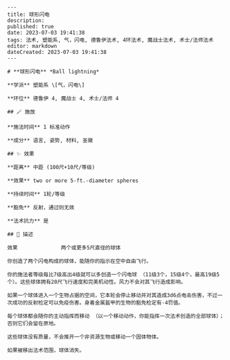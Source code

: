 
    ---
    title: 球形闪电
    description: 
    published: true
    date: 2023-07-03 19:41:38
    tags: 法术, 塑能系, 气，闪电, 德鲁伊法术, 4环法术, 魔战士法术, 术士/法师法术
    editor: markdown
    dateCreated: 2023-07-03 19:41:38
    ---

    # **球形闪电** *Ball lightning*

    **学派** 塑能系 \[气，闪电\] 

    **环位** 德鲁伊 4, 魔战士 4, 术士/法师 4

    ## 🪄 施放

    **施法时间** 1 标准动作

    **成分** 语言, 姿势, 材料, 圣徽

    ## ✨ 效果  

    **距离** 中距 (100尺+10尺/等级) 

    **效果** two or more 5-ft.-diameter spheres 

    **持续时间** 1轮/等级 

    **豁免** 反射，通过则无效

    **法术抗力** 是

    ## 📖 描述

    效果              两个或更多5尺直径的球体

    你创造了两个闪电构成的球体，能随你的指示在空中自由飞行。

    你的施法者等级每比7级高出4级就可以多创造一个闪电球 （11级3个，15级4个，最高19级5个）。这些球体拥有20尺飞行速度和完美机动性。风力不会对其飞行造成影响。

    如果一个球体进入一个生物占据的空间，它本轮会停止移动并对其造成3d6点电击伤害，不过一次成功的反射检定可以免疫伤害。身着金属盔甲的生物的豁免检定有-4罚值。

    每个球体都会随你的主动指挥而移动 （以一个移动动作，你能指挥一次法术创造的全部球体）；否则它们会留在原地。

    这些球体没有质量，不会推开一个非资源生物或移动一个固体物体。

    如果被移出法术范围，球体消失。
    